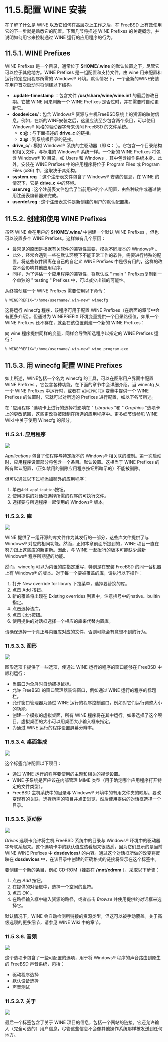 # 11.5.配置 WINE 安装

在了解了什么是 WINE 以及它如何在高层次上工作之后，在 FreeBSD 上有效使用它的下一步就是熟悉它的配置。下面几节将描述 WINE Prefixes 的关键概念，并说明如何用它来控制通过 WINE 运行的应用程序的行为。

## 11.5.1. WINE Prefixes

WINE Prefixes 是一个目录，通常位于 **$HOME/.wine** 的默认位置之下，尽管它可以位于其他地方。WINE Prefixes 是一组配置和支持文件，由 wine 用来配置和运行特定应用程序所需的 Windows® 环境。默认情况下，一个全新的WINE安装在用户首次启动时将创建以下结构。

- **.update-timestamp** ：包含文件 **/usr/share/wine/wine.inf** 的最后修改日期。它被 WINE 用来判断一个 WINE Prefixes 是否过时，并在需要时自动更新它。
- **dosdevices/** : 包含 Windows® 资源与主机FreeBSD系统上的资源的映射信息。例如，在新的WINE安装之后，这里应该至少包含两个条目，可以使用 Windows® 风格的驱动器字母来访问 FreeBSD 的文件系统。
  - **c:@** : 与下面描述的 **drive\_c** 的链接。
  - **z:@** : 到系统根目录的链接。
- **drive\_c/** : 模拟 Windows® 系统的主驱动器（即 **C：** ）。它包含一个目录结构和相关文件，与标准的 Windows® 系统一样。一个新的 WINE Prefixes 将包含 Windows® 10 目录，如 Users 和 Windows ，其中包含操作系统本身。此外，安装在 WINE Prefixes 中的应用程序将位于 Program Files 或 Program Files (x86) 中，这取决于其架构。
- **system.reg** ：这个注册表文件包含了 Windows® 安装的信息，在 WINE 的情况下，它是 **drive\_c** 中的环境。
- **user.reg** : 这个注册表文件包含了当前用户的个人配置，由各种软件或通过使用注册表编辑器来完成。
- **userdef.reg** : 这个注册表文件是新创建的用户的默认配置集。

## 11.5.2. 创建和使用 WINE Prefixes

虽然 WINE 会在用户的 **$HOME/.wine/** 中创建一个默认 WINE Prefixes ，但也可以设置多个 WINE Prefixes。这样做有几个原因：

- 最常见的原因是根据有关软件的兼容性需要，模拟不同版本的 Windows® 。
- 此外，经常会遇到一些在默认环境下不能正常工作的软件，需要进行特殊的配置。将这些软件隔离在自己的自定义 WINE Prefixes 中是很有用的，这样的改变不会影响其他应用程序。
- 同样，为了评估一个应用程序的兼容性，将默认或 " main " Prefixes复制到一个单独的 " testing " Prefixes 中，可以减少出错的可能性。

从终端创建一个 WINE Prefixes 需要使用以下命令：

```
% WINEPREFIX="/home/username/.win-new" winecfg
```

这将运行 winecfg 程序，该程序可用于配置 WINE Prefixes（在后面的章节中会有更多介绍）。但通过为 WINEPREFIX 环境变量提供一个目录路径值，如果一个 WINE Prefixes 还不存在，就会在该位置创建一个新的 WINE Prefixes：

向 wine 程序提供同样的变量，同样会导致所选程序以指定的 WINE Prefixes 运行：

```
% WINEPREFIX="/home/username/.win-new" wine program.exe
```

## 11.5.3. 用 winecfg 配置 WINE Prefixes

如上所述，WINE包括一个名为 winecfg 的工具，可以在图形用户界面中配置 WINE Prefixes 。它包含各种功能，在下面的章节中会详细介绍。当 winecfg 从一个 WINE Prefixes 中运行时，或者在 `WINEPREFIX` 变量中提供一个 WINE Prefixes 的位置时，它就可以对所选的 Prefixes 进行配置，如以下各节所述。

在 "应用程序 "选项卡上进行的选择将影响在 " _Libraries_ "和 " _Graphics_ "选项卡上的更改范围，这些更改将被限制在所选的应用程序中。更多细节请参见 WINE Wiki 中关于使用 Winecfg 的部分。

### 11.5.3.1. 应用程序

![](../.gitbook/assets/wine-config-1.png)

_Applications_ 包含了使程序与特定版本的 Windows® 相关联的控制。第一次启动时，应用程序设置部分将包含一个条目。默认设置。这相当于 WINE Prefixes 的所有默认配置，（正如禁用的删除应用程序按钮所暗示的）不能被删除。

但可以通过以下过程添加额外的应用程序：

1. 单击`Add application`按钮。
2. 使用提供的对话框选择所需的程序的可执行文件。
3. 选择要与所选程序一起使用的 Windows® 版本。

### 11.5.3.2. 库

![](../.gitbook/assets/wine-config-2.png)

WINE 提供了一组开源的库文件作为其发行的一部分，这些库文件提供了与 Windows® 对应的相同功能。然而，正如本章前面所提到的，WINE 项目一直在努力跟上这些库的新更新。因此，与 WINE 一起发行的版本可能缺少最新 Windows® 程序所期望的功能。

然而，winecfg 可以为内置的库指定重写，特别是在安装 FreeBSD 的同一台机器上有 Windows® 的版本。对于每一个要被覆盖的库，请执行以下操作：

1. 打开 New override for library 下拉菜单，选择要替换的库。
2. 点击 Add 按钮。
3. 新的覆盖将出现在 Existing overrides 列表中，注意括号中的native、builtin指定。
4. 点击选择该库。
5. 点击 `Edit`按钮。
6. 使用提供的对话框选择一个相应的库来代替内置库。

请确保选择一个真正与内置库对应的文件，否则可能会有意想不到的行为。

### 11.5.3.3. 图形

![](../.gitbook/assets/wine-config-3.png)

图形选项卡提供了一些选项，使通过 WINE 运行的程序的窗口能够在 FreeBSD 中顺利运行：

- 当窗口为全屏时自动捕捉鼠标。
- 允许 FreeBSD 的窗口管理器装饰窗口，例如通过 WINE 运行的程序的标题栏。
- 允许窗口管理器为通过 WINE 运行的程序控制窗口，例如对它们运行调整大小的功能。
- 创建一个模拟的虚拟桌面，所有 WINE 程序将在其中运行。如果选择了这个项目，虚拟桌面的大小可以用桌面大小输入框来指定。
- 为通过 WINE 运行的程序设置屏幕分辨率。

### 11.5.3.4. 桌面集成

![](../.gitbook/assets/wine-config-4.png)

这个标签允许配置以下项目：

- 通过 WINE 运行的程序要使用的主题和相关的视觉设置。
- WINE 子系统是否应该在内部管理 MIME 类型（用于确定哪个应用程序打开特定的文件类型）。
- FreeBSD 主机系统中的目录与 Windows® 环境中的有用文件夹的映射。要改变现有的关联，选择所需的项目并点击浏览，然后使用提供的对话框选择一个目录。

### 11.5.3.5. 驱动器

![](../.gitbook/assets/wine-config-5.png)

_Drives_ 选项卡允许将主机 FreeBSD 系统中的目录与 Windows® 环境中的驱动器字母联系起来。这个选项卡中的默认值应该看起来很熟悉，因为它们显示的是当前 WINE WINE Prefixes 中 **dosdevices/** 的内容。通过这个对话框所做的改变将反映在 **dosdevices** 中，在该目录中创建的正确格式的链接将显示在这个标签中。

要创建一个新的条目，例如 CD-ROM（挂载在 **/mnt/cdrom** ），采取以下步骤：

1. 点击 _Add_ 按钮。
2. 在提供的对话框中，选择一个空闲的盘符。
3. 点击 _OK_ 。
4. 在路径输入框中输入资源的路径，或者点击 _Browse_ 并使用提供的对话框来选择它。

默认情况下，WINE 会自动检测所链接的资源类型，但这可以被手动覆盖。关于高级选项的更多细节，请参见 WINE Wiki 中的章节。

### 11.5.3.6. 音频

![](../.gitbook/assets/wine-config-6.png)

这个选项卡包含了一些可配置的选项，用于将 Windows® 程序的声音路由到原生的 FreeBSD 声音系统，包括：

- 驱动程序选择
- 默认设备选择
- 声音测试

### 11.5.3.7. 关于

![](../.gitbook/assets/wine-config-7.png)

最后一个标签包含了关于 WINE 项目的信息，包括一个网站的链接。它还允许输入（完全可选的）用户信息，尽管这些信息不会像其他操作系统那样被发送到任何地方。
